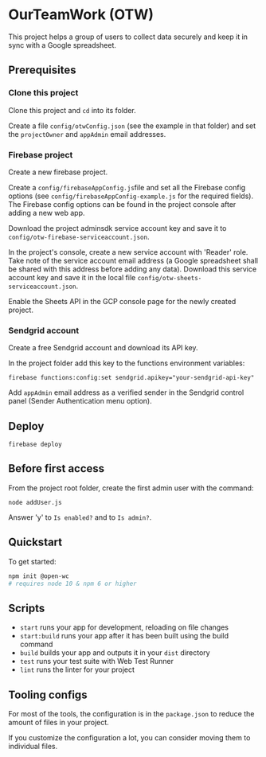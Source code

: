 # OurTeamWork (OTW)

This project helps a group of users to collect data securely and keep it
in sync with a Google spreadsheet.

## Prerequisites

### Clone this project

Clone this project and `cd` into its folder.

Create a file `config/otwConfig.json` (see the example in that folder) and
set the `projectOwner` and `appAdmin` email addresses.

### Firebase project

Create a new firebase project.

Create a `config/firebaseAppConfig.js`file and set all the Firebase config
options (see `config/firebaseAppConfig-example.js` for the required fields).
The Firebase config options can be found in the project console after 
adding a new web app.

Download the project adminsdk service account key and save it to
`config/otw-firebase-serviceaccount.json`.

In the project's console, create a new service account with 'Reader' role.
Take note of the service account email address (a Google spreadsheet shall be
shared with this address before adding any data). Download this service
account key and save it in the local file
`config/otw-sheets-serviceaccount.json`.

Enable the Sheets API in the GCP console page for the newly created project.

### Sendgrid account

Create a free Sendgrid account and download its API key.

In the project folder add this key to the functions environment variables:

`firebase functions:config:set sendgrid.apikey="your-sendgrid-api-key"`

Add `appAdmin` email address as a verified sender in the Sendgrid control
panel (Sender Authentication menu option).

## Deploy

`firebase deploy`

## Before first access

From the project root folder, create the first admin user with the command:

`node addUser.js`

Answer 'y' to `Is enabled?` and to `Is admin?`.

## Quickstart

To get started:

```bash
npm init @open-wc
# requires node 10 & npm 6 or higher
```

## Scripts

- `start` runs your app for development, reloading on file changes
- `start:build` runs your app after it has been built using the build command
- `build` builds your app and outputs it in your `dist` directory
- `test` runs your test suite with Web Test Runner
- `lint` runs the linter for your project

## Tooling configs

For most of the tools, the configuration is in the `package.json` to reduce the amount of files in your project.

If you customize the configuration a lot, you can consider moving them to individual files.
